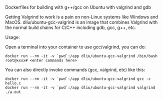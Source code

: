 Dockerfiles for building with g++/gcc on Ubuntu with valgrind and gdb

Getting Valgrind to work is a pain on non-Linux systems like Windows and MacOS. dliu/ubuntu-gcc-valgrind is an image that combines Valgrind with the normal build chains for C/C++ including gdb, gcc, g++, etc.


Usage: 

Open a terminal into your container to use gcc/valgrind, you can do:

	docker run --rm -it -v `pwd`:/app dliu/ubuntu-gcc-valgrind /bin/bash
	root@xxxx# <enter commands here>

You can also directly invoke commands (gcc, valgrind, etc) like this:

	docker run --rm -it -v `pwd`:/app dliu/ubuntu-gcc-valgrind gcc -c hello.c
	docker run --rm -it -v `pwd`:/app dliu/ubuntu-gcc-valgrind valgrind ./a.out




